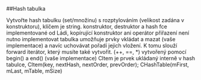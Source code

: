 ##Hash tabulka

Vytvořte hash tabulku (set/množinu) s rozptylováním (velikost zadána v konstruktoru), klíčem je string. konstruktor, destruktor a hash fce implementované od Ládi, kopírující konstruktor ani operátor přiřazení není nutno implementovat tabulka umožňuje prvky vkládat a mazat (vaše implementace) a navíc uchovávat pořadí jejich vložení. K tomu slouží forward iterátor, který musíte také vytvořit. (++, ==, *) vytvořený pomocí begin() a end() (vaše implementace) CItem je prvek ukládaný interně v hash tabulce, CItem(key, nextHash, nextOrder, prevOrder); CHashTable(mFirst, mLast, mTable, mSize)
